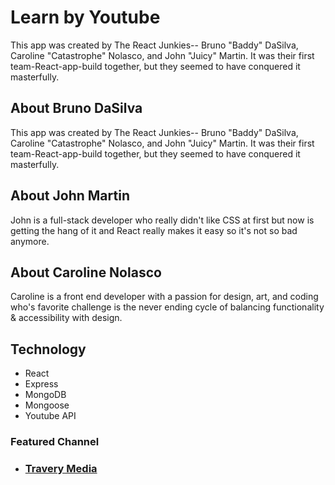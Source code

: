 # Learn by Youtube

This app was created by The React Junkies-- Bruno "Baddy" DaSilva, Caroline "Catastrophe" Nolasco, and John "Juicy" Martin. It was their first team-React-app-build together, but they seemed to have conquered it masterfully.

## About Bruno DaSilva

This app was created by The React Junkies-- Bruno "Baddy" DaSilva, Caroline "Catastrophe" Nolasco, and John "Juicy" Martin. It was their first team-React-app-build together, but they seemed to have conquered it masterfully.

## About John Martin


John is a full-stack developer who really didn't like CSS at first but now is getting the hang of it and React really makes it easy so it's not so bad anymore.

## About Caroline Nolasco

Caroline is a front end developer with a passion for design, art, and coding who's favorite challenge is the never ending cycle of balancing functionality & accessibility with design.

## Technology
- React
- Express
- MongoDB
- Mongoose
- Youtube API

### Featured Channel

- ### [Travery Media](https://www.youtube.com/channel/UC29ju8bIPH5as8OGnQzwJyA) 